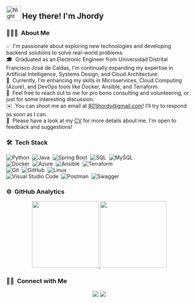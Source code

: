 <img alt="Night Coding" src="./assets/Hand%20Wave.gif" width='40' align="left"/><h2>Hey there! I'm Jhordy</h2>


### 👨🏻‍💻 &nbsp;About Me

💡 &nbsp;I'm passionate about exploring new technologies and developing backend solutions to solve real-world problems.\
🎓 &nbsp;Graduated as an Electronic Engineer from Universidad Distrital Francisco José de Caldas, I'm continually expanding my expertise in Artificial Intelligence, Systems Design, and Cloud Architecture.\
🌱 &nbsp;Currently, I'm enhancing my skills in Microservices, Cloud Computing (Azure), and DevOps tools like Docker, Ansible, and Terraform.\
💬 &nbsp;Feel free to reach out to me for pro bono consulting and volunteering, or just for some interesting discussion.\
✉️ &nbsp;You can shoot me an email at 801jhordy@gmail.com! I'll try to respond as soon as I can.\
📄 &nbsp;Please have a look at my [CV](https://drive.google.com/file/d/13Ix_J2ygzz-ruymsC1KwzwcURsfI540J/view?usp=drive_link) for more details about me. I'm open to feedback and suggestions!

### 🛠 &nbsp;Tech Stack

![Python](https://img.shields.io/badge/-Python-05122A?style=flat&logo=python)&nbsp;
![Java](https://img.shields.io/badge/-Java-05122A?style=flat&logo=java&logoColor=FFA518)&nbsp;
![Spring Boot](https://img.shields.io/badge/-Spring%20Boot-05122A?style=flat&logo=springboot)&nbsp;
![SQL](https://img.shields.io/badge/-SQL-05122A?style=flat&logo=postgresql)&nbsp;
![MySQL](https://img.shields.io/badge/-MySQL-05122A?style=flat&logo=mysql&logoColor=4479A1)\
![Docker](https://img.shields.io/badge/-Docker-05122A?style=flat&logo=docker)&nbsp;
![Azure](https://img.shields.io/badge/-Azure-05122A?style=flat&logo=microsoft-azure)&nbsp;
![Ansible](https://img.shields.io/badge/-Ansible-05122A?style=flat&logo=ansible)&nbsp;
![Terraform](https://img.shields.io/badge/-Terraform-05122A?style=flat&logo=terraform)\
![Git](https://img.shields.io/badge/-Git-05122A?style=flat&logo=git)&nbsp;
![GitHub](https://img.shields.io/badge/-GitHub-05122A?style=flat&logo=github)&nbsp;
![Linux](https://img.shields.io/badge/-Linux-05122A?style=flat&logo=linux&logoColor=FCC624)\
![Visual Studio Code](https://img.shields.io/badge/-Visual%20Studio%20Code-05122A?style=flat&logo=visual-studio-code&logoColor=007ACC)&nbsp;
![Postman](https://img.shields.io/badge/-Postman-05122A?style=flat&logo=postman)&nbsp;
![Swagger](https://img.shields.io/badge/-Swagger-05122A?style=flat&logo=swagger)



### ⚙️ &nbsp;GitHub Analytics

<p align="center">
<a href="https://github.com/Jhordy272">
  <img height="180em" src="https://github-readme-stats-eight-theta.vercel.app/api?username=Jhordy272&show_icons=true&theme=algolia&include_all_commits=true&count_private=true"/>
  <img height="180em" src="https://github-readme-stats-eight-theta.vercel.app/api/top-langs/?username=Jhordy272&layout=compact&langs_count=8&theme=algolia"/>
</a>
</p>

### 🤝🏻 &nbsp;Connect with Me

<p align="center">
<a href="https://www.linkedin.com/in/jhordy-agaton"><img src="https://img.shields.io/badge/-Jhordy%20Agaton-0077B5?style=flat&logo=Linkedin&logoColor=white"/></a>
<a href="mailto:801jhordy@gmail.com"><img src="https://img.shields.io/badge/-801jhordy@gmail.com-D14836?style=flat&logo=Gmail&logoColor=white"/></a>
</p>
